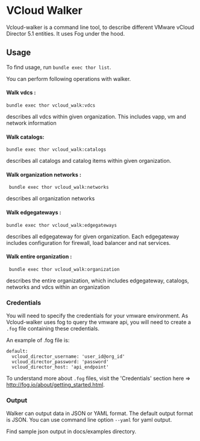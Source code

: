 # VCloud Walker

Vcloud-walker is a command line tool, to describe different VMware vCloud Director 5.1 entities. It uses Fog under
the hood.

## Usage
To find usage, run `bundle exec thor list`.

You can perform following operations with walker.

#### Walk vdcs :
    bundle exec thor vcloud_walk:vdcs

describes all vdcs within given organization. This includes vapp, vm and network information

#### Walk catalogs:
    bundle exec thor vcloud_walk:catalogs

describes all catalogs and catalog items within given organization.

#### Walk organization networks : 
     bundle exec thor vcloud_walk:networks

describes all organization networks

#### Walk edgegateways :
    bundle exec thor vcloud_walk:edgegateways

describes all edgegateway for given organization. Each edgegateway includes configuration for firewall, load balancer
and nat services.

#### Walk entire organization : 
     bundle exec thor vcloud_walk:organization

describes the entire organization, which includes edgegateway, catalogs,
networks and vdcs within an organization

### Credentials

You will need to specify the credentials for your vmware environment. As Vcloud-walker uses fog to query the vmware api,
you will need to create a `.fog` file containing these credentials.

An example of .fog file is:
````
default:
  vcloud_director_username: 'user_id@org_id'
  vcloud_director_password: 'password'
  vcloud_director_host: 'api_endpoint'
````

To understand more about `.fog` files, visit the 'Credentials' section here => http://fog.io/about/getting_started.html.

### Output

Walker can output data in JSON or YAML format. The default output format
is JSON.
You can use command line option ```--yaml``` for yaml output.

Find sample json output in docs/examples directory.

